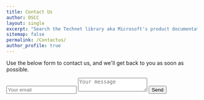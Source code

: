 ```yaml
---
title: Contact Us
author: OSCC
layout: single
excerpt: "Search the Technet library aka Microsoft's product documentation."
sitemap: false
permalink: /Contactus/
author_profile: true
---
```

Use the below form to contact us, and we'll get back to you as soon as possible.

<form action="http://formspree.io/info@oscc.be" method="POST">
  <input name="email" type="email" placeholder="Your email">
  <textarea name="message" placeholder="Your message"></textarea>
  <button type="submit">Send</button>
</form>

